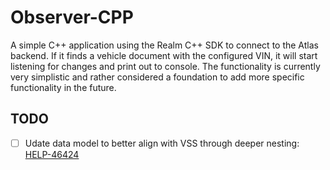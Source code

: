 # Observer-CPP

A simple C++ application using the Realm C++ SDK to connect to the Atlas backend. If it finds a vehicle document with the configured VIN, it will start listening for changes and print out to console. The functionality is currently very simplistic and rather considered a foundation to add more specific functionality in the future.

## TODO

- [ ] Udate data model to better align with VSS through deeper nesting: [HELP-46424](https://jira.mongodb.org/browse/HELP-46424)
